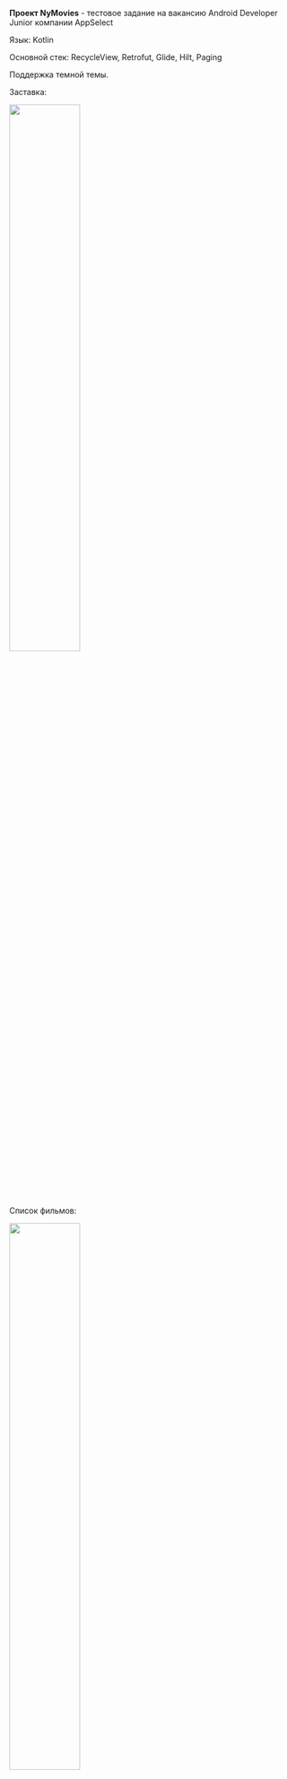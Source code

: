
**Проект NyMovies** - тестовое задание на вакансию Android Developer Junior компании AppSelect

Язык: Kotlin 

Основной стек: RecycleView, Retrofut, Glide, Hilt, Paging

Поддержка темной темы.

Заставка: 

<img src="https://user-images.githubusercontent.com/88279403/181769136-416863fb-3e10-48bf-979f-4f10c3d6f929.png" width=50% height=50%>

Список фильмов: 

<img src="https://user-images.githubusercontent.com/88279403/181769149-cb3da346-2815-4462-9ef3-32845a511b60.png" width=50% height=50%>

Статья в браузере: 

<img src="https://user-images.githubusercontent.com/88279403/181769143-49178d17-6e3e-4b89-9657-cbd3fa4d80b8.png" width=50% height=50%>

Темная тема: 

<img src="https://user-images.githubusercontent.com/88279403/181769157-6bb56c85-6580-4ad1-950a-f84db492d524.png" width=50% height=50%>
